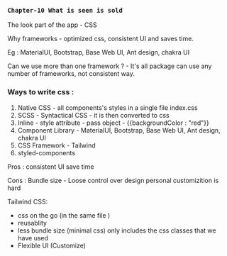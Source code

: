 ### `Chapter-10 What is seen is sold`

The look part of the app - CSS

Why frameworks - optimized css, consistent UI and saves time.

Eg : MaterialUI, Bootstrap, Base Web UI, Ant design, chakra UI

Can we use more than one framework ? - It's all package can use any number of frameworks, not consistent way.

### Ways to write css :

1. Native CSS - all components's styles in a single file index.css
2. SCSS - Syntactical CSS - it is then converted to css
3. Inline - style attribute - pass object - {{backgroundColor : "red"}}
4. Component Library - MaterialUI, Bootstrap, Base Web UI, Ant design, chakra UI
5. CSS Framework - Tailwind
6. styled-components

Pros :
consistent UI
save time

Cons :
Bundle size -
Loose control over design
personal customizition is hard

Tailwind CSS:

- css on the go (in the same file )
- reusablity
- less bundle size (minimal css) only includes the css classes that we have used
- Flexible UI (Customize)
